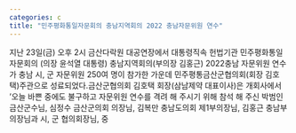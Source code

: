 ```yaml
---
categories: c
title: "민주평화통일자문회의 충남지역회의 2022 충남자문위원 연수"
---
```

지난 23일(금) 오후 2시 금산다락원 대공연장에서 대통령직속 헌법기관 민주평화통일자문회의 (의장 윤석열 대통령) 충남지역회의(부의장 김홍근) 2022충남 자문위원 연수가 충남 시, 군 자문위원 250여 명이 참가한 가운데 민주평통금산군협의회(회장 김호택)주관으로 성료되었다.금산군협의회 김호택 회장(삼남제약 대표이사)은 개회사에서 ’오늘 바쁜 중에도 불구하고 자문위원 연수를 격려 해 주시기 위해 참석 해 주신 박범인 금산군수님, 심정수 금산군의회 의장님, 김복만 충남도의회 제1부의장님, 김홍근 충남부의장님과 시, 군 협의회장님, 중